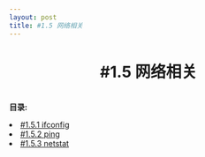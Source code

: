 ```yaml
---
layout: post
title: #1.5 网络相关
---
```

<h1 style="text-align:center">#1.5 网络相关</h1>
<p><br /><b>目录:</b></p>
<li> <a href="/post/01/0105/5.1.html">#1.5.1 ifconfig</a> </li>
<li> <a href="/post/01/0105/5.2.html">#1.5.2 ping</a> </li>
<li> <a href="/post/01/0105/5.3.html">#1.5.3 netstat</a> </li>
